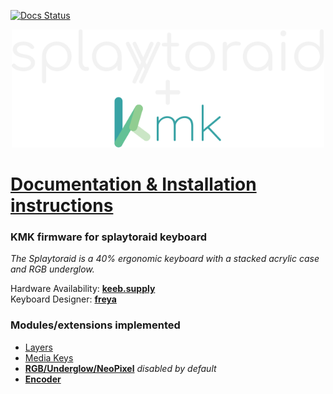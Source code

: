 [![Docs Status](https://img.shields.io/badge/docs-ready-green.svg)](https://moritz-john.github.io/kmk-config-splaytoraid/)

<div align="center">
  <picture>
    <source media="(prefers-color-scheme: dark)" srcset="docs/images/splaytoraid_kmk.svg">
    <source media="(prefers-color-scheme: light)" srcset="docs/images/splaytoraid_kmk_dark.svg">
    <img alt="splaytoraid kmk logo" width="500" src="docs/images/splaytoraid_kmk.svg">
  </picture>
</div>

# [Documentation & Installation instructions](https://moritz-john.github.io/kmk-config-splaytoraid/)

### KMK firmware for splaytoraid keyboard

_The Splaytoraid is a 40% ergonomic keyboard with a stacked acrylic case and RGB underglow._

Hardware Availability: [**keeb.supply**](https://keeb.supply/products/splaytoraid-messenger-edition)  
Keyboard Designer: [**freya**](https://linktr.ee/freya_irl)



### Modules/extensions implemented

- [Layers](https://github.com/KMKfw/kmk_firmware/blob/master/docs/en/layers.md)
- [Media Keys](https://github.com/KMKfw/kmk_firmware/blob/master/docs/en/media_keys.md)
- [**RGB/Underglow/NeoPixel**](http://kmkfw.io/docs/rgb) _disabled by default_
- [**Encoder**](https://github.com/KMKfw/kmk_firmware/blob/master/docs/en/scanners.md#rotary-encoder-scanners)
